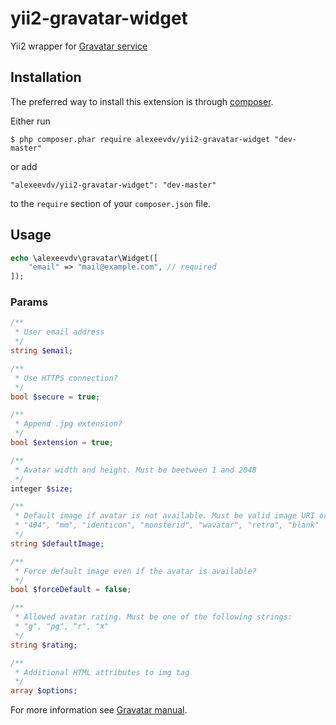 yii2-gravatar-widget
====================

Yii2 wrapper for [Gravatar service](https://gravatar.com)

## Installation

The preferred way to install this extension is through [composer](http://getcomposer.org/download/).

Either run

```
$ php composer.phar require alexeevdv/yii2-gravatar-widget "dev-master"
```

or add

```
"alexeevdv/yii2-gravatar-widget": "dev-master"
```

to the ```require``` section of your `composer.json` file.

## Usage

```php
echo \alexeevdv\gravatar\Widget([
    "email" => "mail@example.com", // required
]);
```

### Params

```php
/**
 * User email address
 */
string $email;

/**
 * Use HTTPS connection?
 */
bool $secure = true;

/**
 * Append .jpg extension?
 */
bool $extension = true;

/**
 * Avatar width and height. Must be beetween 1 and 2048
 */
integer $size;

/**
 * Default image if avatar is not available. Must be valid image URI or one of the following strings:
 * "404", "mm", "identicon", "monsterid", "wavatar", "retro", "blank"
 */
string $defaultImage;

/**
 * Force default image even if the avatar is available?
 */
bool $forceDefault = false;

/**
 * Allowed avatar rating. Must be one of the following strings:
 * "g", "pg", "r", "x"
 */
string $rating;

/**
 * Additional HTML attributes to img tag
 */
array $options;

```

For more information see [Gravatar manual](https://ru.gravatar.com/site/implement/).
